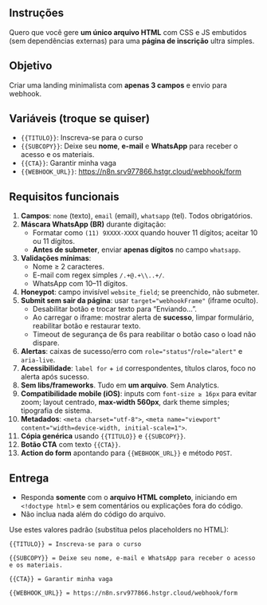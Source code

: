 ## Instruções

Quero que você gere **um único arquivo HTML** com CSS e JS embutidos (sem dependências externas) para uma **página de inscrição** ultra simples.

## Objetivo

Criar uma landing minimalista com **apenas 3 campos** e envio para webhook.

## Variáveis (troque se quiser)

- `{{TITULO}}`: Inscreva-se para o curso
- `{{SUBCOPY}}`: Deixe seu **nome**, **e-mail** e **WhatsApp** para receber o acesso e os materiais.
- `{{CTA}}`: Garantir minha vaga
- `{{WEBHOOK_URL}}`: https://n8n.srv977866.hstgr.cloud/webhook/form

## Requisitos funcionais

1. **Campos**: `nome` (texto), `email` (email), `whatsapp` (tel). Todos obrigatórios.
2. **Máscara WhatsApp (BR)** durante digitação:
    - Formatar como `(11) 9XXXX-XXXX` quando houver 11 dígitos; aceitar 10 ou 11 dígitos.
    - **Antes de submeter**, enviar **apenas dígitos** no campo `whatsapp`.
3. **Validações mínimas**:
    - Nome ≥ 2 caracteres.
    - E-mail com regex simples `/.+@.+\\..+/`.
    - WhatsApp com 10–11 dígitos.
4. **Honeypot**: campo invisível `website_field`; se preenchido, não submeter.
5. **Submit sem sair da página**: usar `target="webhookFrame"` (iframe oculto).
    - Desabilitar botão e trocar texto para “Enviando…”.
    - Ao carregar o iframe: mostrar alerta de **sucesso**, limpar formulário, reabilitar botão e restaurar texto.
    - Timeout de segurança de 6s para reabilitar o botão caso o load não dispare.
6. **Alertas**: caixas de sucesso/erro com `role="status"`/`role="alert"` e `aria-live`.
7. **Acessibilidade**: `label for` + `id` correspondentes, títulos claros, foco no alerta após sucesso.
8. **Sem libs/frameworks**. Tudo em **um arquivo**. Sem Analytics.
9. **Compatibilidade mobile (iOS)**: inputs com `font-size ≥ 16px` para evitar zoom; layout centrado, **max-width 560px**, dark theme simples; tipografia de sistema.
10. **Metadados**: `<meta charset="utf-8">`, `<meta name="viewport" content="width=device-width, initial-scale=1">`.
11. **Cópia genérica** usando `{{TITULO}}` e `{{SUBCOPY}}`.
12. **Botão CTA** com texto `{{CTA}}`.
13. **Action do form** apontando para `{{WEBHOOK_URL}}` e método `POST`.

## Entrega

- Responda **somente** com o **arquivo HTML completo**, iniciando em `<!doctype html>` e sem comentários ou explicações fora do código.
- Não inclua nada além do código do arquivo.

Use estes valores padrão (substitua pelos placeholders no HTML):

`{{TITULO}} = Inscreva-se para o curso`

`{{SUBCOPY}} = Deixe seu nome, e-mail e WhatsApp para receber o acesso e os materiais.`

`{{CTA}} = Garantir minha vaga`

`{{WEBHOOK_URL}} = https://n8n.srv977866.hstgr.cloud/webhook/form`
